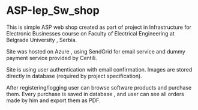 # ASP-Iep_Sw_shop

This is simple ASP web shop created as part of project in 
Infrastructure for Electronic Businesses course on Faculty of Electrical Engineering 
at Belgrade University , Serbia.

Site was hosted on Azure , using SendGrid for email service and dummy payment service provided by Centili.

Site is using user authentication with email confirmation.
Images are stored directly in database (required by project specification).

After registering/logging user can browse software products and purchase them.
Every purchase is saved in database , and user can see all orders made by him and export them as PDF.
